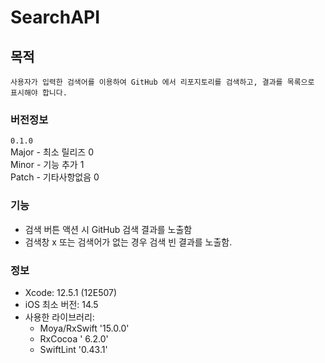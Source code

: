 # SearchAPI

## 목적
`사용자가 입력한 검색어를 이용하여 GitHub 에서 리포지토리를 검색하고, 결과를 목록으로 표시해야 합니다.`

### 버전정보
`0.1.0`       
Major - 최소 릴리즈  0   
Minor - 기능 추가    1   
Patch - 기타사항없음 0    

### 기능
- 검색 버튼 액션 시 GitHub 검색 결과를 노출함
- 검색창 x 또는 검색어가 없는 경우 검색 빈 결과를 노출함.


### 정보 
- Xcode: 12.5.1 (12E507)
- iOS 최소 버전: 14.5
- 사용한 라이브러리: 
    - Moya/RxSwift '15.0.0'
    - RxCocoa ' 6.2.0'
    - SwiftLint '0.43.1'
